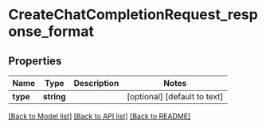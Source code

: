 # CreateChatCompletionRequest_response_format

## Properties
Name | Type | Description | Notes
------------ | ------------- | ------------- | -------------
**type** | **string** |  | [optional] [default to text]

[[Back to Model list]](../README.md#documentation-for-models) [[Back to API list]](../README.md#documentation-for-api-endpoints) [[Back to README]](../README.md)


